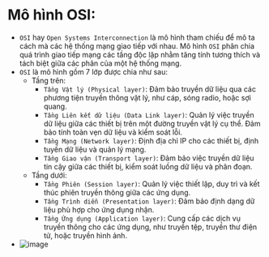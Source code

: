 # Mô hình OSI:
- `OSI` hay `Open Systems Interconnection` là mô hình tham chiếu để mô ta cách mà các hệ thống mạng giao tiếp với nhau. Mô hình `OSI` phân chia quá trình giao tiếp mạng các tầng độc lập nhằm tăng tính tương thích và tách biệt giữa các phân của một hệ thống mạng.
- `OSI` là mô hình gồm 7 lớp được chia như sau:
    - Tầng trên:
        - `Tầng Vật lý (Physical layer)`: Đảm bảo truyền dữ liệu qua các phương tiện truyền thông vật lý, như cáp, sóng radio, hoặc sợi quang.
        - `Tầng Liên kết dữ liệu (Data Link layer)`: Quản lý việc truyền dữ liệu giữa các thiết bị trên một đường truyền vật lý cụ thể. Đảm bảo tính toàn vẹn dữ liệu và kiểm soát lỗi.
        - `Tầng Mạng (Network layer)`: Định địa chỉ IP cho các thiết bị, định tuyến dữ liệu và quản lý mạng.
        - `Tầng Giao vận (Transport layer)`: Đảm bảo việc truyền dữ liệu tin cậy giữa các thiết bị, kiểm soát luồng dữ liệu và phân đoạn.
    - Tầng dưới:
        - `Tầng Phiên (Session layer)`: Quản lý việc thiết lập, duy trì và kết thúc phiên truyền thông giữa các ứng dụng.
        - `Tầng Trình diễn (Presentation layer)`: Đảm bảo định dạng dữ liệu phù hợp cho ứng dụng nhận.
        - `Tầng Ứng dụng (Application layer)`: Cung cấp các dịch vụ truyền thông cho các ứng dụng, như truyền tệp, truyền thư điện tử, hoặc truyền hình ảnh.
- ![image](https://github.com/Caycon/Forensics/assets/97203151/1d4b38c7-3dfb-4f0b-86e6-29342b41f6cb)


